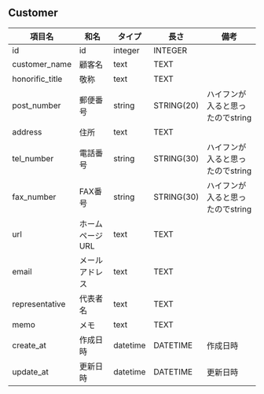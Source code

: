 ## Customer

| 項目名           | 和名           | タイプ  | 長さ       | 備考                             | 
| --------------- | --------------- | ------- | ---------- | -------------------------------- | 
| id              | id              | integer | INTEGER    |                                  | 
| customer_name   | 顧客名          | text    | TEXT       |                                  | 
| honorific_title | 敬称            | text    | TEXT       |                                  | 
| post_number     | 郵便番号        | string  | STRING(20) | ハイフンが入ると思ったのでstring | 
| address         | 住所            | text    | TEXT       |                                  | 
| tel_number      | 電話番号        | string  | STRING(30) | ハイフンが入ると思ったのでstring | 
| fax_number      | FAX番号         | string  | STRING(30) | ハイフンが入ると思ったのでstring | 
| url             | ホームページURL | text    | TEXT       |                                  | 
| email           | メールアドレス  | text    | TEXT       |                                  | 
| representative  | 代表者名        | text    | TEXT       |                                  | 
| memo            | メモ            | text    | TEXT       |                                  |
| create_at       | 作成日時        | datetime| DATETIME   | 作成日時                          |
| update_at       | 更新日時        | datetime| DATETIME   | 更新日時                          | 
